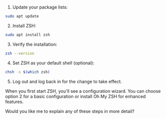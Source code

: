 1. Update your package lists:
```bash
sudo apt update
```

2. Install ZSH:
```bash
sudo apt install zsh
```

3. Verify the installation:
```bash
zsh --version
```

4. Set ZSH as your default shell (optional):
```bash
chsh -s $(which zsh)
```

5. Log out and log back in for the change to take effect.

When you first start ZSH, you'll see a configuration wizard. You can choose option 2 for a basic configuration or install Oh My ZSH for enhanced features.

Would you like me to explain any of these steps in more detail?